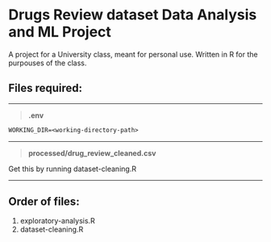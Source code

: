 # Drugs Review dataset Data Analysis and ML Project
A project for a University class, meant for personal use. Written in R for the purpouses of the class.  
  
## Files required:
---
> **.env**
```txt
WORKING_DIR=<working-directory-path> 
```  
---
> **processed/drug_review_cleaned.csv**  
  
Get this by running dataset-cleaning.R

---  

## Order of files:
1. exploratory-analysis.R
2. dataset-cleaning.R

